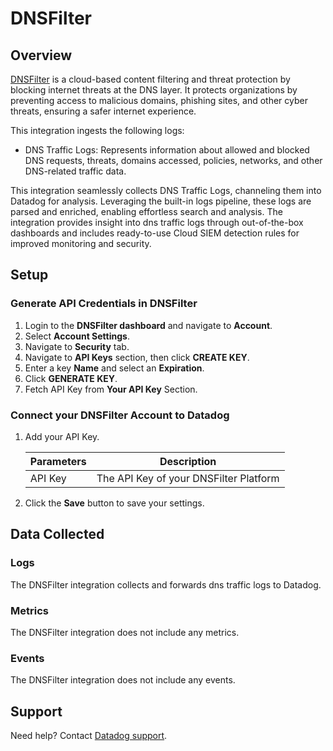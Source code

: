 # DNSFilter

## Overview

[DNSFilter][1] is a cloud-based content filtering and threat protection by blocking internet threats at the DNS layer. It protects organizations by preventing access to malicious domains, phishing sites, and other cyber threats, ensuring a safer internet experience.

This integration ingests the following logs:

- DNS Traffic Logs: Represents information about allowed and blocked DNS requests, threats, domains accessed, policies, networks, and other DNS-related traffic data.

This integration seamlessly collects DNS Traffic Logs, channeling them into Datadog for analysis. Leveraging the built-in logs pipeline, these logs are parsed and enriched, enabling effortless search and analysis. The integration provides insight into dns traffic logs through out-of-the-box dashboards and includes ready-to-use Cloud SIEM detection rules for improved monitoring and security.

## Setup

### Generate API Credentials in DNSFilter

1. Login to the **DNSFilter dashboard** and navigate to **Account**.
2. Select **Account Settings**.
3. Navigate to **Security** tab.
4. Navigate to **API Keys** section, then click **CREATE KEY**.
5. Enter a key **Name** and select an **Expiration**.
6. Click **GENERATE KEY**.
7. Fetch API Key from **Your API Key** Section.

### Connect your DNSFilter Account to Datadog

1. Add your API Key.

    | Parameters                            | Description                                                  |
    | ------------------------------------- | ------------------------------------------------------------ |
    | API Key                               | The API Key of your DNSFilter Platform                       |
    
2. Click the **Save** button to save your settings.

## Data Collected

### Logs

The DNSFilter integration collects and forwards dns traffic logs to Datadog.

### Metrics

The DNSFilter integration does not include any metrics.

### Events

The DNSFilter integration does not include any events.

## Support

Need help? Contact [Datadog support][2].

[1]: https://www.dnsfilter.com/
[2]: https://docs.datadoghq.com/help/
